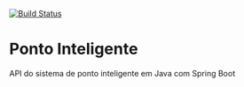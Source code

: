 [![Build Status](https://travis-ci.org/paulosouz/ponto-inteligente-api.svg?branch=master)](https://travis-ci.org/paulosouz/ponto-inteligente-api)
# Ponto Inteligente
API do sistema de ponto inteligente em Java com Spring Boot
